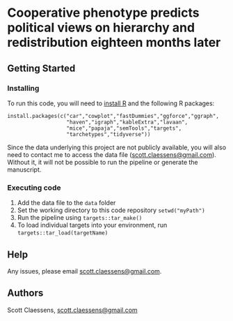 # Cooperative phenotype predicts political views on hierarchy and redistribution eighteen months later

## Getting Started

### Installing

To run this code, you will need to [install R](https://www.r-project.org/) and the following R packages:

```
install.packages(c("car","cowplot","fastDummies","ggforce","ggraph",
                   "haven","igraph","kableExtra","lavaan",
                   "mice","papaja","semTools","targets",
                   "tarchetypes","tidyverse"))
```

Since the data underlying this project are not publicly available, you will also need to contact me to access the data file (scott.claessens@gmail.com). Without it, it will not be possible to run the pipeline or generate the manuscript.

### Executing code

1. Add the data file to the `data` folder
2. Set the working directory to this code repository `setwd("myPath")`
3. Run the pipeline using `targets::tar_make()`
4. To load individual targets into your environment, run `targets::tar_load(targetName)`

## Help

Any issues, please email scott.claessens@gmail.com.

## Authors

Scott Claessens, scott.claessens@gmail.com
